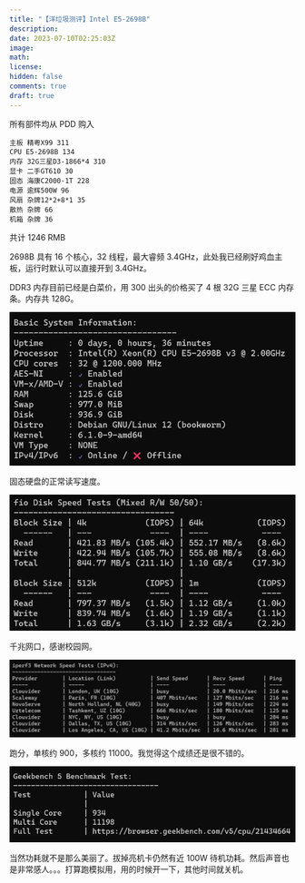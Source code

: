 ```yaml
---
title: "【洋垃圾测评】Intel E5-2698B"
description: 
date: 2023-07-10T02:25:03Z
image: 
math: 
license: 
hidden: false
comments: true
draft: true
---
```



所有部件均从 PDD 购入

```
主板 精粤X99 311
CPU E5-2698B 134
内存 32G三星D3-1866*4 310
显卡 二手GT610 30
固态 海康C2000-1T 228
电源 逾辉500W 96
风扇 杂牌12*2+8*1 35
散热 杂牌 66
机箱 杂牌 36
```

共计 1246 RMB

2698B 具有 16 个核心，32 线程，最大睿频 3.4GHz，此处我已经刷好鸡血主板，运行时默认可以直接开到 3.4GHz。

DDR3 内存目前已经是白菜价，用 300 出头的价格买了 4 根 32G 三星 ECC 内存条。内存共 128G。

![Alt text](image.png)

固态硬盘的正常读写速度。

![Alt text](image-1.png)

千兆网口，感谢校园网。

![Alt text](image-2.png)

跑分，单核约 900，多核约 11000。我觉得这个成绩还是很不错的。

![Alt text](image-3.png)

当然功耗就不是那么美丽了。拔掉亮机卡仍然有近 100W 待机功耗。然后声音也是非常感人。。。打算跑模拟用，用的时候开一下，其他时间就关机。